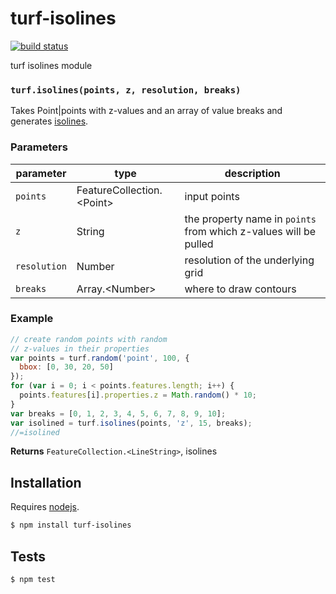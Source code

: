 # turf-isolines

[![build status](https://secure.travis-ci.org/Turfjs/turf-isolines.png)](http://travis-ci.org/Turfjs/turf-isolines)

turf isolines module


### `turf.isolines(points, z, resolution, breaks)`

Takes Point|points with z-values and an array of
value breaks and generates [isolines](http://en.wikipedia.org/wiki/Isoline).


### Parameters

| parameter    | type                         | description                                                      |
| ------------ | ---------------------------- | ---------------------------------------------------------------- |
| `points`     | FeatureCollection\.\<Point\> | input points                                                     |
| `z`          | String                       | the property name in `points` from which z-values will be pulled |
| `resolution` | Number                       | resolution of the underlying grid                                |
| `breaks`     | Array\.\<Number\>            | where to draw contours                                           |


### Example

```js
// create random points with random
// z-values in their properties
var points = turf.random('point', 100, {
  bbox: [0, 30, 20, 50]
});
for (var i = 0; i < points.features.length; i++) {
  points.features[i].properties.z = Math.random() * 10;
}
var breaks = [0, 1, 2, 3, 4, 5, 6, 7, 8, 9, 10];
var isolined = turf.isolines(points, 'z', 15, breaks);
//=isolined
```


**Returns** `FeatureCollection.<LineString>`, isolines

## Installation

Requires [nodejs](http://nodejs.org/).

```sh
$ npm install turf-isolines
```

## Tests

```sh
$ npm test
```


